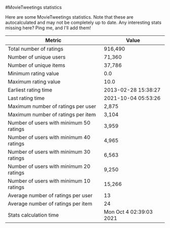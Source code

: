 #MovieTweetings statistics

Here are some MovieTweetings statistics. Note that these are autocalculated and may not be completely up to date. Any interesting stats missing here? Ping me, and I'll add them!

Metric | Value
--- | ---
Total number of ratings                 | 916,490
Number of unique users                  | 71,360
Number of unique items                  | 37,786
Minimum rating value                    | 0.0
Maximum rating value                    | 10.0
Earliest rating time                    | 2013-02-28 15:38:27
Last rating time                        | 2021-10-04 05:53:26
Maximum number of ratings per user      | 2,875
Maximum number of ratings per item      | 3,104
Number of users with minimum 50 ratings | 3,959
Number of users with minimum 40 ratings | 4,965
Number of users with minimum 30 ratings | 6,563
Number of users with minimum 20 ratings | 9,250
Number of users with minimum 10 ratings | 15,266
Average number of ratings per user      | 13
Average number of ratings per item      | 24
Stats calculation time                  | Mon Oct  4 02:39:03 2021

